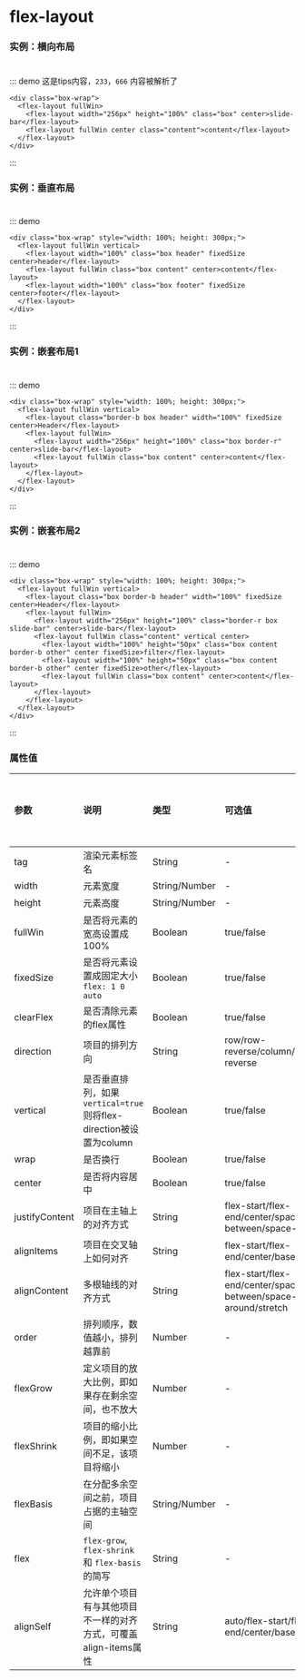 # flex-layout

### 实例：横向布局
#

::: demo 这是tips内容，`233`，`666` 内容被解析了
```vue
<div class="box-wrap">
  <flex-layout fullWin>
    <flex-layout width="256px" height="100%" class="box" center>slide-bar</flex-layout>
    <flex-layout fullWin center class="content">content</flex-layout>
  </flex-layout>
</div>
```
:::

### 实例：垂直布局
#

::: demo
```vue
<div class="box-wrap" style="width: 100%; height: 300px;">
  <flex-layout fullWin vertical>
    <flex-layout width="100%" class="box header" fixedSize center>header</flex-layout>
    <flex-layout fullWin class="box content" center>content</flex-layout>
    <flex-layout width="100%" class="box footer" fixedSize center>footer</flex-layout>
  </flex-layout>
</div>
```
:::

### 实例：嵌套布局1
#

::: demo
```vue
<div class="box-wrap" style="width: 100%; height: 300px;">
  <flex-layout fullWin vertical>
    <flex-layout class="border-b box header" width="100%" fixedSize center>Header</flex-layout>
    <flex-layout fullWin>
      <flex-layout width="256px" height="100%" class="box border-r" center>slide-bar</flex-layout>
      <flex-layout fullWin class="box content" center>content</flex-layout>
    </flex-layout>
  </flex-layout>
</div>
```
:::

### 实例：嵌套布局2
#

::: demo
```vue
<div class="box-wrap" style="width: 100%; height: 300px;">
  <flex-layout fullWin vertical>
    <flex-layout class="box border-b header" width="100%" fixedSize center>Header</flex-layout>
    <flex-layout fullWin>
      <flex-layout width="256px" height="100%" class="border-r box slide-bar" center>slide-bar</flex-layout>
      <flex-layout fullWin class="content" vertical center>
        <flex-layout width="100%" height="50px" class="box content border-b other" center fixedSize>filter</flex-layout>
        <flex-layout width="100%" height="50px" class="box content border-b other" center fixedSize>other</flex-layout>
        <flex-layout fullWin class="box content" center>content</flex-layout>
      </flex-layout>
    </flex-layout>
  </flex-layout>
</div>
```
:::

<style lang="less">
.box-wrap {
  width: 100%;
  height: 300px;

  * {
    font-size: 18px;
    text-align: center;
  }
}

.header, .footer, .other {
  height: 60px;
  line-height: 60px;
}

.box {
  color: #ffd200;
  background: #282c34;
}

.border-l{
  border-left: 1px solid rgba(0, 0, 0, .2);
  box-sizing: border-box;
}

.border-r{
  border-right: 1px solid rgba(0, 0, 0, .2);
  box-sizing: border-box;
}

.border-b{
  border-bottom: 1px solid rgba(0, 0, 0, .2);
  box-sizing: border-box;
}

.border-t{
  border-top: 1px solid rgba(0, 0, 0, .2);
  box-sizing: border-box;
}

.content {
  color: #545252;
  background: #fff;
}
</style>

### 属性值
参数 | 说明 | 类型 | 可选值 | 默认值  
:- |:- |:- |:- |:- 
tag | 渲染元素标签名 | String | - | div
width | 元素宽度 | String/Number | - | -
height | 元素高度 | String/Number | - | -
fullWin | 是否将元素的宽高设置成100% | Boolean | true/false | false
fixedSize | 是否将元素设置成固定大小`flex: 1 0 auto` | Boolean | true/false | false
clearFlex | 是否清除元素的flex属性 | Boolean | true/false | false
direction | 项目的排列方向 | String | row/row-reverse/column/column-reverse | row
vertical | 是否垂直排列，如果 `vertical=true` 则将flex-direction被设置为column | Boolean | true/false | false
wrap | 是否换行 | Boolean | true/false | false
center | 是否将内容居中 | Boolean | true/false | false
justifyContent | 项目在主轴上的对齐方式 | String | flex-start/flex-end/center/space-between/space-around | flex-start
alignItems | 项目在交叉轴上如何对齐 | String | flex-start/flex-end/center/baseline/stretch | flex-start
alignContent | 多根轴线的对齐方式 | String | flex-start/flex-end/center/space-between/space-around/stretch | flex-start
order | 排列顺序，数值越小，排列越靠前 | Number | - | 0
flexGrow | 定义项目的放大比例，即如果存在剩余空间，也不放大 | Number | - | 0
flexShrink | 项目的缩小比例，即如果空间不足，该项目将缩小 | Number | - | 1
flexBasis | 在分配多余空间之前，项目占据的主轴空间 | String/Number | - | auto
flex | `flex-grow`, `flex-shrink` 和 `flex-basis`的简写 | String | - | 0 1 auto
alignSelf | 允许单个项目有与其他项目不一样的对齐方式，可覆盖align-items属性 | String | auto/flex-start/flex-end/center/baseline/stretch | auto
